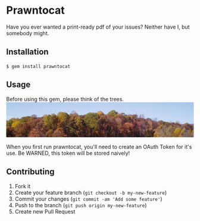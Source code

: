 # Prawntocat

Have you ever wanted a print-ready pdf of your issues? Neither have I, but
somebody might.

## Installation

    $ gem install prawntocat

## Usage

Before using this gem, please think of the trees.
![trees](/trees.jpg)

When you first run prawntocat, you'll need to create an OAuth Token for it's
use. Be WARNED, this token will be stored naively!

## Contributing

1. Fork it
2. Create your feature branch (`git checkout -b my-new-feature`)
3. Commit your changes (`git commit -am 'Add some feature'`)
4. Push to the branch (`git push origin my-new-feature`)
5. Create new Pull Request

